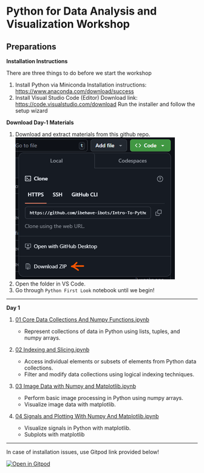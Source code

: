 # Python for Data Analysis and Visualization Workshop


## Preparations 

**Installation Instructions**

There are three things to do before we start the workshop
1. Install Python via Miniconda
   Installation instructions: https://www.anaconda.com/download/success
2. Install Visual Studio Code (Editor)
   Download link: https://code.visualstudio.com/download
   Run the installer and follow the setup wizard

**Download Day-1 Materials**

1. Download and extract materials from this github repo.
![abc](img/download.png)
2. Open the folder in VS Code.
3. Go through `Python First Look` notebook until we begin!

---

**Day 1**

1. [01 Core Data Collections And Numpy Functions.ipynb](01%20Core%20Data%20Collections%20And%20Numpy%20Functions.ipynb)  
   - Represent collections of data in Python using lists, tuples, and numpy arrays.

2. [02 Indexing and Slicing.ipynb](02%20Indexing%20and%20Slicing.ipynb)
   - Access individual elements or subsets of elements from Python data collections.
   - Filter and modify data collections using logical indexing techniques.

3. [03 Image Data with Numpy and Matplotlib.ipynb](03%20Image%20Data%20with%20Numpy%20and%20Matplotlib.ipynb)  
   - Perform basic image processing in Python using numpy arrays.
   - Visualize image data with matplotlib.

4. [04 Signals and Plotting With Numpy And Matplotlib.ipynb](04%20Signals%20and%20Plotting%20With%20Numpy%20And%20Matplotlib.ipynb)  
   - Visualize signals in Python with matplotlib.
   - Subplots with matplotlib
   


---

In case of installation issues, use Gitpod link provided below!

[![Open in Gitpod](https://gitpod.io/button/open-in-gitpod.svg)](https://gitpod.io/#https://github.com/ibehave-ibots/Intro-To-Python-December-)

